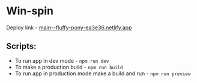# Win-spin

Deploy link - [main--fluffy-pony-ea3e36.netlify.app](https://main--fluffy-pony-ea3e36.netlify.app/)

## Scripts:
* To run app in dev mode - ```npm run dev```
* To make a production build - ```npm run build```
* To run app in production mode make a build and run - ```npm run preview```
